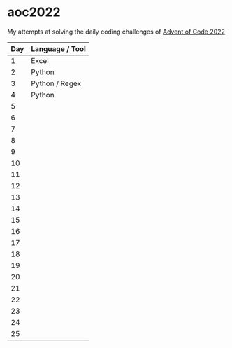 # aoc2022

My attempts at solving the daily coding challenges of [Advent of Code 2022](https://adventofcode.com/2022)

| Day | Language / Tool                                 |
| --- | ----------------------------------------------- |
| 1   | Excel                                           |
| 2   | Python                                          |
| 3   | Python / Regex                                  |
| 4   | Python                                          |
| 5   |                                                 |
| 6   |                                                 |
| 7   |                                                 |
| 8   |                                                 |
| 9   |                                                 |
| 10  |                                                 |
| 11  |                                                 |
| 12  |                                                 |
| 13  |                                                 |
| 14  |                                                 |
| 15  |                                                 |
| 16  |                                                 |
| 17  |                                                 |
| 18  |                                                 |
| 19  |                                                 |
| 20  |                                                 |
| 21  |                                                 |
| 22  |                                                 |
| 23  |                                                 |
| 24  |                                                 |
| 25  |                                                 |
